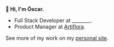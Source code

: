 **👋 Hi, I'm Óscar.**

- Full Stack Developer at ________.<br>
- Product Manager at [Artiflora](https://artiflora.mx).<br>

See more of my work on my [personal site](https://ocordova.me).

